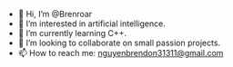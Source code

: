 - 👋 Hi, I’m @Brenroar
- 👀 I’m interested in artificial intelligence.
- 🌱 I’m currently learning C++.
- 💞️ I’m looking to collaborate on small passion projects.
- 📫 How to reach me: nguyenbrendon31311@gmail.com

<!---
Brenroar/Brenroar is a ✨ special ✨ repository because its `README.md` (this file) appears on your GitHub profile.
You can click the Preview link to take a look at your changes.
--->
